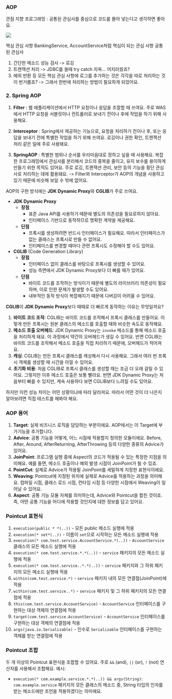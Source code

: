 ### AOP
관점 지향 프로그래밍 : 공통된 관심사를 중심으로 코드를 몰아 넣는다고 생각하면 좋아요.

![](https://i.imgur.com/kH6HwuB.jpg)

핵심 관심 사항
BankingService, AccountService처럼 핵심이 되는 관심 사항
공통된 관심사
1. 간단한 메소드 성능 검사 -> 로깅
2. 트랜잭션 처리 -> JDBC를 쓸때 try catch 지옥... 어지러웠죠?
3. 예외 반환 등
모든 핵심 관심 사항에 로그를 추가하는 것은 각각을 따로 처리하는 것이 번거롭죠?
-> 그래서 한번에 처리하는 방법이 필요하게 되었어요.
### 2. Spring AOP
1. **Filter** : 웹 애플리케이션에서 HTTP 요청이나 응답을 조절할 때 쓰여요. 주로 WAS에서 HTTP 요청을 서블릿이나 컨트롤러로 보내기 전이나 후에 작업을 하기 위해 사용해요.

3. **Interceptor** : Spring에서 제공하는 기능으로, 요청을 처리하기 전이나 후, 또는 응답을 보내기 전에 특별한 작업을 하기 위해 쓰여요. 로깅이나 권한 확인, 트랜잭션 처리 같은 일에 주로 사용돼요.

5. **SpringAOP** : 특별한 범위나 순서를 우리마음대로 정하고 싶을 때 사용해요. 복잡한 프로그래밍에서 관심사를 분리해서 코드의 중복을 줄이고, 유지 보수를 용이하게 만들기 위한 목적도 있어요. 주로 로깅, 트랜잭션 관리, 보안 등의 기능을 횡단 관심사로 처리하는 데에 활용돼요.
	-> Filter와 Interceptor가 AOP의 개념을 사용하고 있기 때문에 비슷해 보일 수 밖에 없어요.

AOP의 구현 방식에는 **JDK Dynamic Proxy**와 **CGLIB**가 주로 쓰여요.
- **JDK Dynamic Proxy**
    - **장점**
        - 표준 Java API를 사용하기 때문에 별도의 의존성을 필요로하지 않아요.
        - 인터페이스 기반으로 동작하므로 명확한 계약을 제공해요.
    - **단점**
        - 프록시를 생성하려면 반드시 인터페이스가 필요해요. 따라서 인터페이스가 없는 클래스는 프록시로 만들 수 없어요.
        - 인터페이스를 변경할 때마다 관련 프록시도 수정해야 할 수도 있어요.
- **CGLIB** (Code Generation Library)
    - **장점**
        - 인터페이스 없이 클래스를 바탕으로 프록시를 생성할 수 있어요.
        - 성능 측면에서 JDK Dynamic Proxy보다 더 빠를 때가 있어요.
    - **단점**
        - 바이트 코드를 조작하는 방식이기 때문에 별도의 라이브러리 의존성이 필요하며, 이로 인한 문제가 발생할 수도 있어요.
        - 내부적인 동작 방식이 복잡해지기 때문에 디버깅이 어려울 수 있어요.

**CGLIB**이 **JDK Dynamic Proxy**보다 때때로 더 빠르게 동작하는 이유는 무엇일까요?
1. **바이트 코드 조작**: CGLIB는 바이트 코드를 조작해서 프록시 클래스를 만들어요. 이렇게 만든 프록시는 원본 클래스의 메소드를 호출할 때와 비슷한 속도로 동작해요.
2. **메소드 호출 오버헤드**: JDK Dynamic Proxy는 `invoke` 메소드를 통해 메소드 호출을 처리하게 돼요. 이 과정에서 약간의 오버헤드가 생길 수 있어요. 반면 CGLIB는 바이트 코드를 조작해서 메소드 호출을 직접 처리하기 때문에, 오버헤드가 적어져요.
3. **캐싱**: CGLIB는 만든 프록시 클래스를 캐싱해서 다시 사용해요. 그래서 여러 번 프록시 객체를 생성할 때 시간을 아낄 수 있어요.
4. **초기화 비용**: 처음 CGLIB로 프록시 클래스를 생성할 때는 조금 더 오래 걸릴 수 있어요. 그렇지만 이후 메소드 호출은 보통 빨라요. 반면 JDK Dynamic Proxy는 처음부터 빠를 수 있지만, 계속 사용하다 보면 CGLIB보다 느려질 수도 있어요.

하지만 이런 성능 차이는 어떤 상황이냐에 따라 달라져요. 따라서 어떤 것이 더 나은지 알아보려면 직접 테스트를 해봐야 해요.

### AOP 용어
1. **Target**: 실제 비즈니스 로직을 담당하는 부분이에요. AOP에서는 이 Target에 부가기능을 추가합니다.
2. **Advice**: 공통 기능을 어떻게, 어느 시점에 적용할지 정의한 모듈이에요. Before, After, Around, AfterReturning, AfterThrowing 등의 다양한 종류의 Advice가 있어요.
3. **JoinPoint**: 프로그램 실행 중에 Aspect의 코드가 적용될 수 있는 특정한 지점을 의미해요. 예를 들면, 메소드 호출이나 예외 발생 시점이 JoinPoint가 될 수 있죠.
4. **PointCut**: 실제로 Advice가 적용될 JoinPoint를 세밀하게 지정한 표현식이에요.
5. **Weaving**: Pointcut에 지정된 위치에 실제로 Advice를 적용하는 과정을 의미해요. 컴파일 시점, 클래스 로드 시점, 런타임 시점 등 다양한 시점에서 Weaving이 일어날 수 있어요.
6. **Aspect**: 공통 기능 모듈 자체를 의미하는데, Advice와 Pointcut을 합친 것이죠. 즉, 어떤 공통 기능을 어디에 적용할 것인지에 대한 정보를 담고 있어요.
### Pointcut 표현식
1. `execution(public * *(..))` - 모든 public 메소드 실행에 적용
2. `execution(* set*(..))` - 이름이 `set`으로 시작하는 모든 메소드 실행에 적용
3. `execution(* com.test.service.AccountService.*(..))` - `AccountService` 클래스의 모든 메소드 실행에 적용
4. `execution(* com.test.service.*.*(..))` - `service` 패키지의 모든 메소드 실행에 적용
5. `execution(* com.test.service..*.*(..))` - `service` 패키지와 그 하위 패키지의 모든 메소드 실행에 적용
6. `within(com.test.service.*)` - `service` 패키지 내의 모든 연결점(JoinPoint)에 적용
7. `within(com.test.service..*)` - `service` 패키지 및 그 하위 패키지의 모든 연결점에 적용
8. `this(com.test.service.AccountService)` - `AccountService` 인터페이스를 구현하는 대상 객체의 연결점에 적용
9. `target(com.test.service.AccountService)` - `AccountService` 인터페이스를 구현하는 대상 객체의 연결점에 적용
10. `args(java.io.Serializable)` - 인수로 `Serializable` 인터페이스를 구현하는 객체를 받는 연결점에 적용

### Pointcut 조합
두 개 이상의 Pointcut 표현식을 조합할 수 있어요. 주로 `&&` (and), `||` (or), `!` (not) 연산자를 사용해서 조합해요.
예시:
- `execution(* com.example.service.*.*(..)) && args(String)`: `com.example.service` 패키지의 모든 클래스의 메소드 중, String 타입의 인자를 받는 메소드에만 조언을 적용하겠다는 의미에요.
